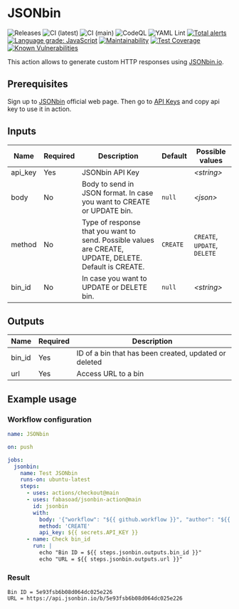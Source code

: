 # JSONbin

![Releases](https://img.shields.io/github/v/release/fabasoad/jsonbin-action?include_prereleases) ![CI (latest)](https://github.com/fabasoad/jsonbin-action/workflows/CI%20(latest)/badge.svg) ![CI (main)](https://github.com/fabasoad/jsonbin-action/workflows/CI%20(main)/badge.svg) ![CodeQL](https://github.com/fabasoad/jsonbin-action/workflows/CodeQL/badge.svg) ![YAML Lint](https://github.com/fabasoad/jsonbin-action/workflows/YAML%20Lint/badge.svg) [![Total alerts](https://img.shields.io/lgtm/alerts/g/fabasoad/jsonbin-action.svg?logo=lgtm&logoWidth=18)](https://lgtm.com/projects/g/fabasoad/jsonbin-action/alerts/) [![Language grade: JavaScript](https://img.shields.io/lgtm/grade/javascript/g/fabasoad/jsonbin-action.svg?logo=lgtm&logoWidth=18)](https://lgtm.com/projects/g/fabasoad/jsonbin-action/context:javascript) [![Maintainability](https://api.codeclimate.com/v1/badges/4fc4a9e5af837a8ce6a9/maintainability)](https://codeclimate.com/github/fabasoad/jsonbin-action/maintainability) [![Test Coverage](https://api.codeclimate.com/v1/badges/4fc4a9e5af837a8ce6a9/test_coverage)](https://codeclimate.com/github/fabasoad/jsonbin-action/test_coverage) [![Known Vulnerabilities](https://snyk.io/test/github/fabasoad/translation-action/badge.svg?targetFile=package.json)](https://snyk.io/test/github/fabasoad/translation-action?targetFile=package.json)

This action allows to generate custom HTTP responses using [JSONbin.io](https://jsonbin.io).

## Prerequisites

Sign up to [JSONbin](https://jsonbin.io) official web page. Then go to [API Keys](https://jsonbin.io/api-keys) and copy api key to use it in action.

## Inputs

| Name    | Required | Description                                                                                            | Default  | Possible values              |
|---------|----------|--------------------------------------------------------------------------------------------------------|----------|------------------------------|
| api_key | Yes      | JSONbin API Key                                                                                        |          |_&lt;string&gt;_            |
| body    | No       | Body to send in JSON format. In case you want to CREATE or UPDATE bin.                                 | `null`   | _&lt;json&gt;_              |
| method  | No       | Type of response that you want to send. Possible values are CREATE, UPDATE, DELETE. Default is CREATE. | `CREATE` | `CREATE`, `UPDATE`, `DELETE` |
| bin_id  | No       | In case you want to UPDATE or DELETE bin.                                                              | `null`   |_&lt;string&gt;_             |

## Outputs

| Name   | Required | Description                                           |
|--------|----------|-------------------------------------------------------|
| bin_id | Yes      | ID of a bin that has been created, updated or deleted |
| url    | Yes      | Access URL to a bin                                   |

## Example usage

### Workflow configuration

```yaml
name: JSONbin

on: push

jobs:
  jsonbin:
    name: Test JSONbin
    runs-on: ubuntu-latest
    steps:
      - uses: actions/checkout@main
      - uses: fabasoad/jsonbin-action@main
        id: jsonbin
        with:
          body: '{"workflow": "${{ github.workflow }}", "author": "${{ github.actor }}", "number": "${{ github.run_number }}"}'
          method: 'CREATE'
          api_key: ${{ secrets.API_KEY }}
      - name: Check bin_id
        run: |
          echo "Bin ID = ${{ steps.jsonbin.outputs.bin_id }}"
          echo "URL = ${{ steps.jsonbin.outputs.url }}"
```

### Result

```shell
Bin ID = 5e93fsb6b08d064dc025e226
URL = https://api.jsonbin.io/b/5e93fsb6b08d064dc025e226
```
